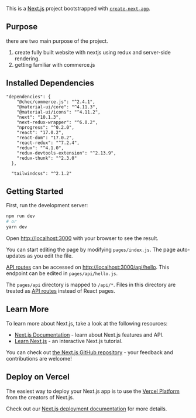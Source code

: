This is a [Next.js](https://nextjs.org/) project bootstrapped with [`create-next-app`](https://github.com/vercel/next.js/tree/canary/packages/create-next-app).

## Purpose

there are two main purpose of the project.
1. create fully built website with nextjs using redux and server-side rendering.
2. getting familiar with commerce.js 

## Installed Dependencies

```
"dependencies": {
    "@chec/commerce.js": "^2.4.1",
    "@material-ui/core": "^4.11.3",
    "@material-ui/icons": "^4.11.2",
    "next": "10.1.3",
    "next-redux-wrapper": "^6.0.2",
    "nprogress": "^0.2.0",
    "react": "17.0.2",
    "react-dom": "17.0.2",
    "react-redux": "^7.2.4",
    "redux": "^4.1.0",
    "redux-devtools-extension": "^2.13.9",
    "redux-thunk": "^2.3.0"
  },
  
  "tailwindcss": "^2.1.2"
```

## Getting Started

First, run the development server:

```bash
npm run dev
# or
yarn dev
```

Open [http://localhost:3000](http://localhost:3000) with your browser to see the result.

You can start editing the page by modifying `pages/index.js`. The page auto-updates as you edit the file.

[API routes](https://nextjs.org/docs/api-routes/introduction) can be accessed on [http://localhost:3000/api/hello](http://localhost:3000/api/hello). This endpoint can be edited in `pages/api/hello.js`.

The `pages/api` directory is mapped to `/api/*`. Files in this directory are treated as [API routes](https://nextjs.org/docs/api-routes/introduction) instead of React pages.

## Learn More

To learn more about Next.js, take a look at the following resources:

- [Next.js Documentation](https://nextjs.org/docs) - learn about Next.js features and API.
- [Learn Next.js](https://nextjs.org/learn) - an interactive Next.js tutorial.

You can check out [the Next.js GitHub repository](https://github.com/vercel/next.js/) - your feedback and contributions are welcome!

## Deploy on Vercel

The easiest way to deploy your Next.js app is to use the [Vercel Platform](https://vercel.com/new?utm_medium=default-template&filter=next.js&utm_source=create-next-app&utm_campaign=create-next-app-readme) from the creators of Next.js.

Check out our [Next.js deployment documentation](https://nextjs.org/docs/deployment) for more details.
